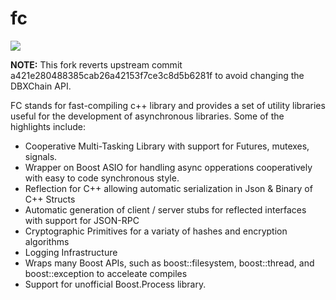 fc
==

[![](https://travis-ci.org/dbxchain/bitshares-fc.svg?branch=master)](https://travis-ci.org/bitshares/bitshares-fc) 

**NOTE:** This fork reverts upstream commit a421e280488385cab26a42153f7ce3c8d5b6281f to avoid changing the DBXChain API.

FC stands for fast-compiling c++ library and provides a set of utility libraries useful
for the development of asynchronous libraries.  Some of the highlights include:

 - Cooperative Multi-Tasking Library with support for Futures, mutexes, signals.
 - Wrapper on Boost ASIO for handling async opperations cooperatively with easy to code synchronous style.
 - Reflection for C++ allowing automatic serialization in Json & Binary of C++ Structs 
 - Automatic generation of client / server stubs for reflected interfaces with support for JSON-RPC
 - Cryptographic Primitives for a variaty of hashes and encryption algorithms
 - Logging Infrastructure 
 - Wraps many Boost APIs, such as boost::filesystem, boost::thread, and boost::exception to acceleate compiles
 - Support for unofficial Boost.Process library.
